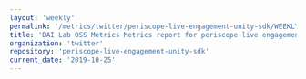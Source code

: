 ```yaml
---
layout: 'weekly'
permalink: '/metrics/twitter/periscope-live-engagement-unity-sdk/WEEKLY-REPORT-2019-10-25'
title: 'DAI Lab OSS Metrics Metrics report for periscope-live-engagement-unity-sdk | WEEKLY-REPORT-2019-10-25'
organization: 'twitter'
repository: 'periscope-live-engagement-unity-sdk'
current_date: '2019-10-25'
---
```


